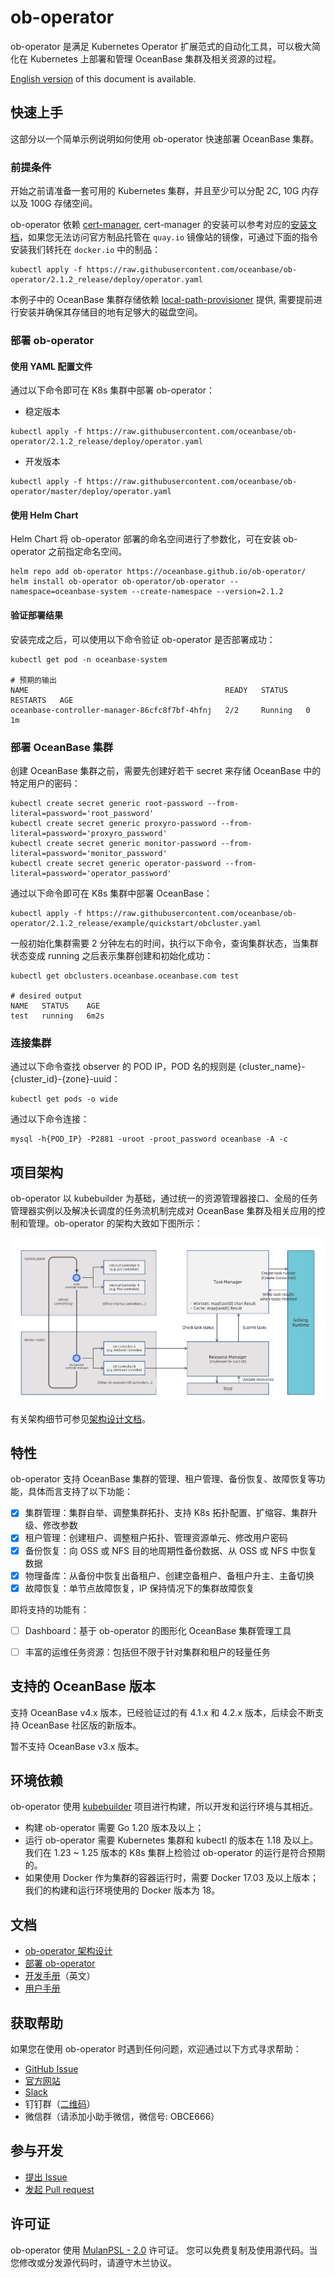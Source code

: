# ob-operator

ob-operator 是满足 Kubernetes Operator 扩展范式的自动化工具，可以极大简化在 Kubernetes 上部署和管理 OceanBase 集群及相关资源的过程。

[English version](./README.md) of this document is available.

## 快速上手

这部分以一个简单示例说明如何使用 ob-operator 快速部署 OceanBase 集群。

### 前提条件

开始之前请准备一套可用的 Kubernetes 集群，并且至少可以分配 2C, 10G 内存以及 100G 存储空间。

ob-operator 依赖 [cert-manager](https://cert-manager.io/docs/), cert-manager 的安装可以参考对应的[安装文档](https://cert-manager.io/docs/installation/)，如果您无法访问官方制品托管在 `quay.io` 镜像站的镜像，可通过下面的指令安装我们转托在 `docker.io` 中的制品：

```shell
kubectl apply -f https://raw.githubusercontent.com/oceanbase/ob-operator/2.1.2_release/deploy/operator.yaml
```

本例子中的 OceanBase 集群存储依赖 [local-path-provisioner](https://github.com/rancher/local-path-provisioner) 提供, 需要提前进行安装并确保其存储目的地有足够大的磁盘空间。

### 部署 ob-operator

#### 使用 YAML 配置文件

通过以下命令即可在 K8s 集群中部署 ob-operator：

* 稳定版本

```shell
kubectl apply -f https://raw.githubusercontent.com/oceanbase/ob-operator/2.1.2_release/deploy/operator.yaml
```

* 开发版本

```shell
kubectl apply -f https://raw.githubusercontent.com/oceanbase/ob-operator/master/deploy/operator.yaml
```

#### 使用 Helm Chart

Helm Chart 将 ob-operator 部署的命名空间进行了参数化，可在安装 ob-operator 之前指定命名空间。

```shell
helm repo add ob-operator https://oceanbase.github.io/ob-operator/
helm install ob-operator ob-operator/ob-operator --namespace=oceanbase-system --create-namespace --version=2.1.2
```

#### 验证部署结果

安装完成之后，可以使用以下命令验证 ob-operator 是否部署成功：

```shell
kubectl get pod -n oceanbase-system

# 预期的输出
NAME                                            READY   STATUS    RESTARTS   AGE
oceanbase-controller-manager-86cfc8f7bf-4hfnj   2/2     Running   0          1m
```

### 部署 OceanBase 集群

创建 OceanBase 集群之前，需要先创建好若干 secret 来存储 OceanBase 中的特定用户的密码：

```shell
kubectl create secret generic root-password --from-literal=password='root_password'
kubectl create secret generic proxyro-password --from-literal=password='proxyro_password'
kubectl create secret generic monitor-password --from-literal=password='monitor_password'
kubectl create secret generic operator-password --from-literal=password='operator_password'
```

通过以下命令即可在 K8s 集群中部署 OceanBase：

```shell
kubectl apply -f https://raw.githubusercontent.com/oceanbase/ob-operator/2.1.2_release/example/quickstart/obcluster.yaml
```

一般初始化集群需要 2 分钟左右的时间，执行以下命令，查询集群状态，当集群状态变成 running 之后表示集群创建和初始化成功：

```shell
kubectl get obclusters.oceanbase.oceanbase.com test

# desired output 
NAME   STATUS    AGE
test   running   6m2s
```

### 连接集群

通过以下命令查找 observer 的 POD IP，POD 名的规则是 {cluster_name}-{cluster_id}-{zone}-uuid：

```shell
kubectl get pods -o wide
```

通过以下命令连接：

```shell
mysql -h{POD_IP} -P2881 -uroot -proot_password oceanbase -A -c
```

## 项目架构

ob-operator 以 kubebuilder 为基础，通过统一的资源管理器接口、全局的任务管理器实例以及解决长调度的任务流机制完成对 OceanBase 集群及相关应用的控制和管理。ob-operator 的架构大致如下图所示：

![ob-operator 架构设计](./docs/img/ob-operator-arch.png)

有关架构细节可参见[架构设计文档](./docs/zh_CN/arch.md)。

## 特性

ob-operator 支持 OceanBase 集群的管理、租户管理、备份恢复、故障恢复等功能，具体而言支持了以下功能：

- [x] 集群管理：集群自举、调整集群拓扑、支持 K8s 拓扑配置、扩缩容、集群升级、修改参数
- [x] 租户管理：创建租户、调整租户拓扑、管理资源单元、修改用户密码
- [x] 备份恢复：向 OSS 或 NFS 目的地周期性备份数据、从 OSS 或 NFS 中恢复数据
- [x] 物理备库：从备份中恢复出备租户、创建空备租户、备租户升主、主备切换
- [x] 故障恢复：单节点故障恢复，IP 保持情况下的集群故障恢复

即将支持的功能有：

- [ ] Dashboard：基于 ob-operator 的图形化 OceanBase 集群管理工具
- [ ] 丰富的运维任务资源：包括但不限于针对集群和租户的轻量任务


## 支持的 OceanBase 版本

支持 OceanBase v4.x 版本，已经验证过的有 4.1.x 和 4.2.x 版本，后续会不断支持 OceanBase 社区版的新版本。

暂不支持 OceanBase v3.x 版本。

## 环境依赖

ob-operator 使用 [kubebuilder](https://book.kubebuilder.io/introduction) 项目进行构建，所以开发和运行环境与其相近。

* 构建 ob-operator 需要 Go 1.20 版本及以上；
* 运行 ob-operator 需要 Kubernetes 集群和 kubectl 的版本在 1.18 及以上。我们在 1.23 ~ 1.25 版本的 K8s 集群上检验过 ob-operator 的运行是符合预期的。
* 如果使用 Docker 作为集群的容器运行时，需要 Docker 17.03 及以上版本；我们的构建和运行环境使用的 Docker 版本为 18。

## 文档

- [ob-operator 架构设计](docs/zh_CN/arch.md)
- [部署 ob-operator](docs/zh_CN/deploy.md)
- [开发手册](docs/en_US/development.md)（英文）
- [用户手册](https://www.oceanbase.com/docs/community-ob-operator-doc-1000000000408367)

## 获取帮助

如果您在使用 ob-operator 时遇到任何问题，欢迎通过以下方式寻求帮助：

- [GitHub Issue](https://github.com/oceanbase/ob-operator/issues)
- [官方网站](https://open.oceanbase.com/)
- [Slack](https://oceanbase.slack.com/archives/C053PT371S7)
- 钉钉群（[二维码](./docs/img/dingtalk-operator-users.png)）
- 微信群（请添加小助手微信，微信号: OBCE666）

## 参与开发

- [提出 Issue](https://github.com/oceanbase/ob-operator/issues)
- [发起 Pull request](https://github.com/oceanbase/ob-operator/pulls)

## 许可证

ob-operator 使用 [MulanPSL - 2.0](http://license.coscl.org.cn/MulanPSL2) 许可证。
您可以免费复制及使用源代码。当您修改或分发源代码时，请遵守木兰协议。
